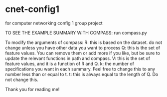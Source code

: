 # cnet-config1
for computer networking config 1 group project

TO SEE THE EXAMPLE SUMMARY WITH COMPASS:
run compass.py

To modify the arguments of compass:
R: this is based on the dataset. do not change unless you have other data you want to process
Q: this is the set of feature values. You can remove them or add more if you like, but be sure to update the relevant functions in path and compass. 
V: this is the set of feature values, and it is a function of R and Q. 
k: the number of specifications you want in each summary. Feel free to change this to any number less than or equal to t. 
t: this is always equal to the length of Q. Do not change this. 


Thank you for reading me!